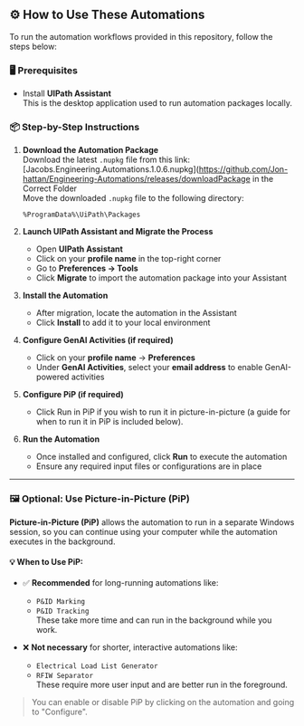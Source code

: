 ## ⚙️ How to Use These Automations

To run the automation workflows provided in this repository, follow the steps below:

### 🖥️ Prerequisites

- Install **UIPath Assistant**  
  This is the desktop application used to run automation packages locally.

### 📦 Step-by-Step Instructions

1. **Download the Automation Package**  
   Download the latest `.nupkg` file from this link:  
 [Jacobs.Engineering.Automations.1.0.6.nupkg](https://github.com/Jon-hattan/Engineering-Automations/releases/downloadPackage in the Correct Folder  
   Move the downloaded `.nupkg` file to the following directory:
     ```
     %ProgramData%\UiPath\Packages
     ```


3. **Launch UIPath Assistant and Migrate the Process**  
   - Open **UIPath Assistant**
   - Click on your **profile name** in the top-right corner
   - Go to **Preferences → Tools**
   - Click **Migrate** to import the automation package into your Assistant

4. **Install the Automation**  
   - After migration, locate the automation in the Assistant
   - Click **Install** to add it to your local environment

5. **Configure GenAI Activities (if required)**  
   - Click on your **profile name** → **Preferences**
   - Under **GenAI Activities**, select your **email address** to enable GenAI-powered activities
  
6. **Configure PiP (if required)**  
   - Click Run in PiP if you wish to run it in picture-in-picture (a guide for when to run it in PiP is included below).

7. **Run the Automation**  
   - Once installed and configured, click **Run** to execute the automation
   - Ensure any required input files or configurations are in place

---

### 🖼️ Optional: Use Picture-in-Picture (PiP)

**Picture-in-Picture (PiP)** allows the automation to run in a separate Windows session, so you can continue using your computer while the automation executes in the background.

#### 💡 When to Use PiP:
- ✅ **Recommended** for long-running automations like:
  - `P&ID Marking`
  - `P&ID Tracking`  
  These take more time and can run in the background while you work.

- ❌ **Not necessary** for shorter, interactive automations like:
  - `Electrical Load List Generator`
  - `RFIW Separator`  
  These require more user input and are better run in the foreground.

> You can enable or disable PiP by clicking on the automation and going to "Configure".
